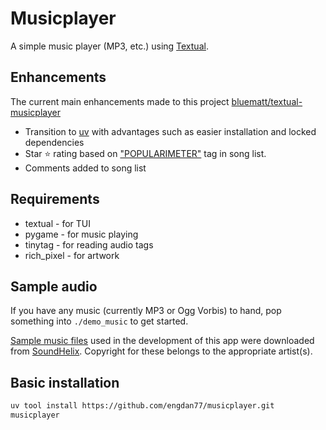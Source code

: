 # Musicplayer

A simple music player (MP3, etc.) using [Textual](https://textual.textualize.io/).

## Enhancements

The current main enhancements made to this project [bluematt/textual-musicplayer](https://github.com/bluematt/textual-musicplayer)
- Transition to [uv](https://docs.astral.sh/uv/) with advantages such as easier installation and locked dependencies 
- Star ⭐ rating based on ["POPULARIMETER"](https://id3.org/id3v2.3.0#Popularimeter) tag in song list.
- Comments added to song list

## Requirements

- textual - for TUI
- pygame - for music playing
- tinytag - for reading audio tags
- rich_pixel - for artwork

## Sample audio

If you have any music (currently MP3 or Ogg Vorbis) to hand, pop something into `./demo_music` to get started.

[Sample music files](https://www.soundhelix.com/audio-examples) used in the development of this app were downloaded
from [SoundHelix](https://www.soundhelix.com/). Copyright for these belongs to the appropriate artist(s).

## Basic installation

```bash
uv tool install https://github.com/engdan77/musicplayer.git
musicplayer
```
